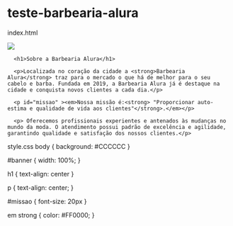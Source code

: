 # teste-barbearia-alura
index.html
<DOCTYPE html>
<html lang="pt-br">
  <head>
  <meta charset="UTF-8">
  <title>Barbearia Alura</title>
  <link rel="stylesheet" href="style.css">

   </head> 

  <body>
    <img id="banner" src="banner.jpg">
     
      <h1>Sobre a Barbearia Alura</h1>

      <p>Localizada no coração da cidade a <strong>Barbearia Alura</strong> traz para o mercado o que há de melhor para o seu cabelo e barba. Fundada em 2019, a Barbearia Alura já é destaque na cidade e conquista novos clientes a cada dia.</p>

      <p id="missao" ><em>Nossa missão é:<strong> "Proporcionar auto-estima e qualidade de vida aos clientes"</strong>.</em></p>

      <p> Oferecemos profissionais experientes e antenados às mudanças no mundo da moda. O atendimento possui padrão de excelência e agilidade, garantindo qualidade e satisfação dos nossos clientes.</p>
</body>



</html>

style.css
body {
        background: #CCCCCC
}

#banner {
        width: 100%;
}

h1 {
        text-align: center
}

p {
        text-align: center;
}

#missao {
        font-size: 20px
}

em strong {
        color: #FF0000;
}
